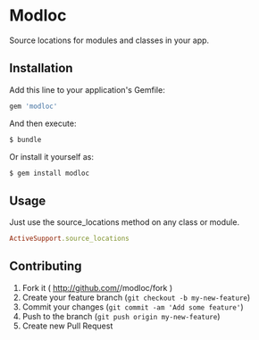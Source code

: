 # Modloc

Source locations for modules and classes in your app.

## Installation

Add this line to your application's Gemfile:

```ruby
gem 'modloc'
```

And then execute:

```sh
$ bundle
```

Or install it yourself as:

```sh
$ gem install modloc
```

## Usage

Just use the source_locations method on any class or module.

```ruby
ActiveSupport.source_locations
```

## Contributing

1. Fork it ( http://github.com/<my-github-username>/modloc/fork )
2. Create your feature branch (`git checkout -b my-new-feature`)
3. Commit your changes (`git commit -am 'Add some feature'`)
4. Push to the branch (`git push origin my-new-feature`)
5. Create new Pull Request
